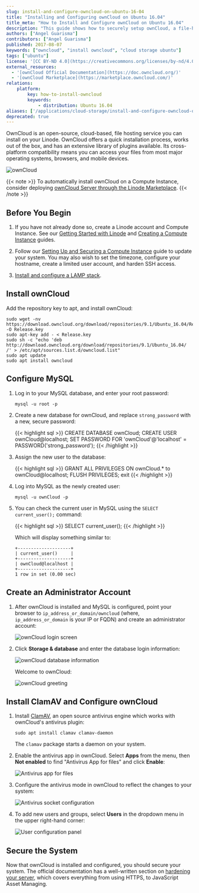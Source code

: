 ```yaml
---
slug: install-and-configure-owncloud-on-ubuntu-16-04
title: "Installing and Configuring ownCloud on Ubuntu 16.04"
title_meta: "How to Install and Configure ownCloud on Ubuntu 16.04"
description: "This guide shows how to securely setup ownCloud, a file-hosting service that facilitates file sharing across multiple devices, on Ubuntu 16.04."
authors: ["Angel Guarisma"]
contributors: ["Angel Guarisma"]
published: 2017-08-07
keywords: ["owncloud", "install owncloud", "cloud storage ubuntu"]
tags: ["ubuntu"]
license: '[CC BY-ND 4.0](https://creativecommons.org/licenses/by-nd/4.0)'
external_resources:
  - '[ownCloud Official Documentation](https://doc.owncloud.org/)'
  - '[ownCloud Marketplace](https://marketplace.owncloud.com/)'
relations:
    platform:
        key: how-to-install-owncloud
        keywords:
            - distribution: Ubuntu 16.04
aliases: ['/applications/cloud-storage/install-and-configure-owncloud-on-ubuntu-16-04/']
deprecated: true
---
```


OwnCloud is an open-source, cloud-based, file hosting service you can install on your Linode. OwnCloud offers a quick installation process, works out of the box, and has an extensive library of plugins available. Its cross-platform compatibility means you can access your files from most major operating systems, browsers, and mobile devices.

![ownCloud](owncloud_ubuntu.jpg)

{{< note >}}
To automatically install ownCloud on a Compute Instance, consider deploying [ownCloud Server through the Linode Marketplace](/docs/marketplace-docs/guides/owncloud/).
{{< /note >}}

## Before You Begin

1.  If you have not already done so, create a Linode account and Compute Instance. See our [Getting Started with Linode](/docs/products/platform/get-started/) and [Creating a Compute Instance](/docs/products/compute/compute-instances/guides/create/) guides.

1.  Follow our [Setting Up and Securing a Compute Instance](/docs/products/compute/compute-instances/guides/set-up-and-secure/) guide to update your system. You may also wish to set the timezone, configure your hostname, create a limited user account, and harden SSH access.

3.  [Install and configure a LAMP stack](/docs/guides/install-lamp-stack-on-ubuntu-16-04/).

## Install ownCloud

Add the repository key to apt, and install ownCloud:

    sudo wget -nv https://download.owncloud.org/download/repositories/9.1/Ubuntu_16.04/Release.key -O Release.key
    sudo apt-key add - < Release.key
    sudo sh -c "echo 'deb http://download.owncloud.org/download/repositories/9.1/Ubuntu_16.04/ /' > /etc/apt/sources.list.d/owncloud.list"
    sudo apt update
    sudo apt install owncloud

## Configure MySQL

1.  Log in to your MySQL database, and enter your root password:

        mysql -u root -p

2.  Create a new database for ownCloud, and replace `strong_password` with a new, secure password:

    {{< highlight sql >}}
CREATE DATABASE ownCloud;
CREATE USER ownCloud@localhost;
SET PASSWORD FOR 'ownCloud'@'localhost' = PASSWORD('strong_password');
{{< /highlight >}}

3.  Assign the new user to the database:

    {{< highlight sql >}}
GRANT ALL PRIVILEGES ON ownCloud.* to ownCloud@localhost;
FLUSH PRIVILEGES;
exit
{{< /highlight >}}

4.  Log into MySQL as the newly created user:

        mysql -u ownCloud -p

5.  You can check the current user in MySQL using the `SELECT current_user();` command:

    {{< highlight sql >}}
SELECT current_user();
{{< /highlight >}}

    Which will display something similar to:

        +--------------------+
        | current_user()     |
        +--------------------+
        | ownCloud@localhost |
        +--------------------+
        1 row in set (0.00 sec)

## Create an Administrator Account

1. After ownCloud is installed and MySQL is configured, point your browser to `ip_address_or_domain/owncloud` (where, `ip_address_or_domain` is your IP or FQDN) and create an administrator account:

    ![ownCloud login screen](login.png)

2.  Click **Storage & database** and enter the database login information:

    ![ownCloud database information](dbinfo.png)

    Welcome to ownCloud:

    ![ownCloud greeting](owncloud.png)

## Install ClamAV and Configure ownCloud

1.  Install [ClamAV](https://www.clamav.net/), an open source antivirus engine which works with ownCloud's antivirus plugin:

        sudo apt install clamav clamav-daemon

    The `clamav` package starts a daemon on your system.

2.  Enable the antivirus app in ownCloud. Select **Apps** from the menu, then **Not enabled** to find "Antivirus App for files" and click **Enable**:

    ![Antivirus app for files](antivirus.png)

3.  Configure the antivirus mode in ownCloud to reflect the changes to your system:

    ![Antivirus socket configuration](owncloud_socket.png)

4.  To add new users and groups, select **Users** in the dropdown menu in the upper right-hand corner:

    ![User configuration panel](owncloudusers.png)

## Secure the System

Now that ownCloud is installed and configured, you should secure your system. The official documentation has a well-written section on [hardening your server](https://doc.owncloud.org/server/9.0/admin_manual/configuration_server/harden_server.html), which covers everything from using HTTPS, to JavaScript Asset Managing.
